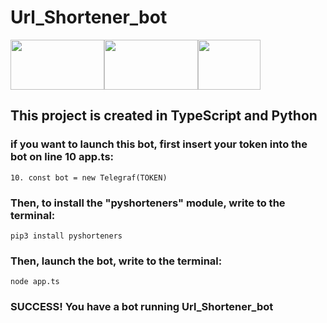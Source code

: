 # Url_Shortener_bot
<img height="80" width="150" src="https://res.cloudinary.com/practicaldev/image/fetch/s--cKHeGzUo--/c_imagga_scale,f_auto,fl_progressive,h_900,q_auto,w_1600/https://dev-to-uploads.s3.amazonaws.com/uploads/articles/uf3a8y7xh8aroo95qocz.jpg" /><img height="80" width="150" src="https://itea.ua/wp-content/uploads/2020/10/prodvinutyj-kurs-python.png" /><img height="80" width="100" src="https://miro.medium.com/max/800/1*bc9pmTiyKR0WNPka2w3e0Q.png" />

## This project is created in TypeScript and Python
### if you want to launch this bot, first insert your token into the bot on line 10 app.ts:
```
10. const bot = new Telegraf(TOKEN) 
```
### Then, to install the "pyshorteners" module, write to the terminal:
```commandline
pip3 install pyshorteners
```
### Then, launch the bot, write to the terminal: 
```commandline
node app.ts
```
### SUCCESS! You have a bot running Url_Shortener_bot
